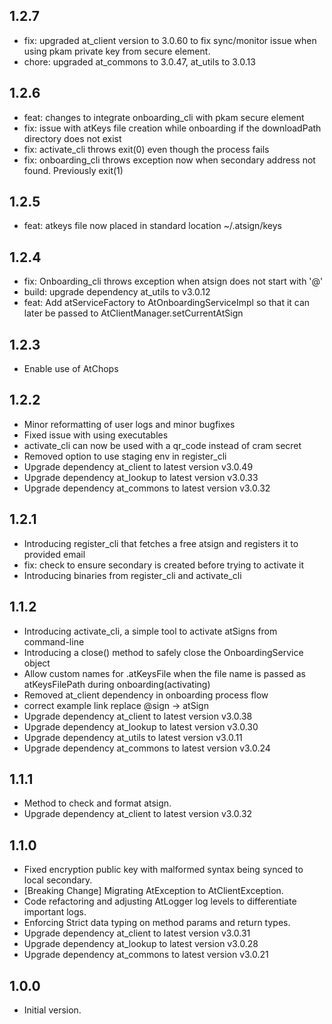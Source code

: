 ## 1.2.7
- fix: upgraded at_client version to 3.0.60 to fix sync/monitor issue when using pkam private key from secure element.
- chore: upgraded at_commons to 3.0.47, at_utils to 3.0.13
## 1.2.6
- feat: changes to integrate onboarding_cli with pkam secure element
- fix: issue with atKeys file creation while onboarding if the downloadPath directory does not exist
- fix: activate_cli throws exit(0) even though the process fails
- fix: onboarding_cli throws exception now when secondary address not found. Previously exit(1)
## 1.2.5
- feat: atkeys file now placed in standard location ~/.atsign/keys
## 1.2.4
- fix: Onboarding_cli throws exception when atsign does not start with '@'
- build: upgrade dependency at_utils to v3.0.12
- feat: Add atServiceFactory to AtOnboardingServiceImpl so that it can later be passed to AtClientManager.setCurrentAtSign 
## 1.2.3
- Enable use of AtChops
## 1.2.2
- Minor reformatting of user logs and minor bugfixes
- Fixed issue with using executables
- activate_cli can now be used with a qr_code instead of cram secret
- Removed option to use staging env in register_cli
- Upgrade dependency at_client to latest version v3.0.49
- Upgrade dependency at_lookup to latest version v3.0.33
- Upgrade dependency at_commons to latest version v3.0.32
## 1.2.1
- Introducing register_cli that fetches a free atsign and registers it to provided email
- fix: check to ensure secondary is created before trying to activate it
- Introducing binaries from register_cli and activate_cli
## 1.1.2
- Introducing activate_cli, a simple tool to activate atSigns from command-line
- Introducing a close() method to safely close the OnboardingService object
- Allow custom names for .atKeysFile when the file name is passed as atKeysFilePath during onboarding(activating)
- Removed at_client dependency in onboarding process flow
- correct example link replace @sign -> atSign
- Upgrade dependency at_client to latest version v3.0.38
- Upgrade dependency at_lookup to latest version v3.0.30
- Upgrade dependency at_utils to latest version v3.0.11
- Upgrade dependency at_commons to latest version v3.0.24
## 1.1.1
- Method to check and format atsign.
- Upgrade dependency at_client to latest version v3.0.32
## 1.1.0
- Fixed encryption public key with malformed syntax being synced to local secondary.
- [Breaking Change] Migrating AtException to AtClientException.
- Code refactoring and adjusting AtLogger log levels to differentiate important logs.
- Enforcing Strict data typing on method params and return types.
- Upgrade dependency at_client to latest version v3.0.31
- Upgrade dependency at_lookup to latest version v3.0.28
- Upgrade dependency at_commons to latest version v3.0.21
## 1.0.0
- Initial version.
